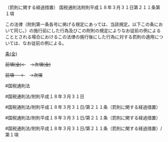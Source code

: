 （罰則に関する経過措置）
国税通則法附則平成１８年３月３１日第２１１条第１項

この法律（附則第一条各号に掲げる規定にあっては、当該規定。以下この条において同じ。）の施行前にした行為及びこの附則の規定によりなお従前の例によることとされる場合におけるこの法律の施行後にした行為に対する罰則の適用については、なお従前の例による。

[条(全)](国税通則法＿＿＿＿附則平成１８年３月３１日第２１１条_.md)

~~前項(全)←~~　~~→次項(全)~~

~~前項 　 ←~~　~~→次項~~



#国税通則法

#国税通則法/附則平成１８年３月３１日

#国税通則法/附則平成１８年３月３１日/第２１１条（罰則に関する経過措置）

#国税通則法/附則平成１８年３月３１日/第２１１条（罰則に関する経過措置）

#国税通則法/附則平成１８年３月３１日/第２１１条（罰則に関する経過措置）/第１項

